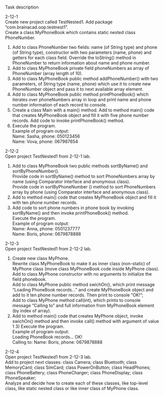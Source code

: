 Task description  
  
  2-12-1  
Create new project called  TestNested1. Add package “com.brainacad.oop.testnest1”.  
Create a class MyPhoneBook which contains static nested class PhoneNumber.  
1)	Add to class PhoneNumber two fields: name (of String type) and phone (оf String type), constructor with two parameters (name, phone)
and getters for each class field. Override the toString() method in PhoneNumber to return information about name and phone number.  
2)	Add to class MyPhoneBook private field phoneNumbers as array of PhoneNumber (array length of 10).  
3)	Add to class MyPhoneBook public method addPhoneNumber()  with  two parameters, of String type (name, phone) 
which use it to create new PhoneNumber object and pass it to next available array element.  
4)	Add to class MyPhoneBook public method printPhoneBook() which iterates over phoneNumbers 
array in loop and print name and phone number information of each record to console.  
5)	Create a class Main with a main() method. Add to method main() code that creates MyPhoneBook object 
and fill it with five phone number records. Add code to invoke printPhoneBook() method.  
6)	Execute the program.  
Example of program output:  
Name: Sasha, phone: 050123456  
Name: Vova, phone: 067987654  
  
  2-12-2  
Open project TestNested1 from 2-12-1 lab.  
1)	Add to class MyPhoneBook two public methods sortByName() and sortByPhoneNumber().  
Provide code in sortByName() method to sort PhoneNumbers array by name (using Comparator interface and anonymous class).  
Provide code in sortByPhoneNumber () method to sort PhoneNumbers array by phone (using Comparator interface and anonymous class).  
2)	Add to method main() code that creates MyPhoneBook object and fill it with ten phone number records.  
3)	Add code to sort phone numbers in phone book by invoking sortByName()  and then invoke printPhoneBook() method.  
Execute the program.  
Example of program output:  
Name: Anna, phone: 0501237777  
Name: Boris, phone: 0679878888  
  
  2-12-3  
  Open project TestNested1 from 2-12-2 lab.  
1)	Create new class MyPhone.  
Rewrite class MyPhoneBook to make it as inner class (non-static) of  MyPhone class  (move class MyPhoneBook code inside MyPhone class). 
Add to class MyPhone constructor with no arguments to initialize the field phonebook.  
Add to class MyPhone public method swichOn(), which print message “Loading PhoneBook records…” and create MyPhoneBook object and add to it ten phone number records. Then print to console “OK!”;  
Add to class MyPhone method call(int), which prints to console message “Calling to”  and full information from MyPhoneBook element (by index of array).   
2)	Add to method main() code that creates MyPhone object, invoke swichOn() method  and then invoke call() method with argument of value 1  3) Execute the program.  
Example of program output:  
Loading PhoneBook records… OK!   
Calling to: Name: Boris, phone: 0679878888  
  
  2-12-4  
Open project TestNested1 from 2-12-3 lab.  
Add to project next classes: class Camera; class Bluetooth; class MemoryCard; class SimCard; class PowerOnButton; class HeadPhones; class PhoneBattery; class PhoneCharger; class PhoneDisplay; class PhoneSpeaker;  
Analyze and decide how to create each of these classes, like top-level class, like static nested class or like inner class of MyPhone class. 


  
  
